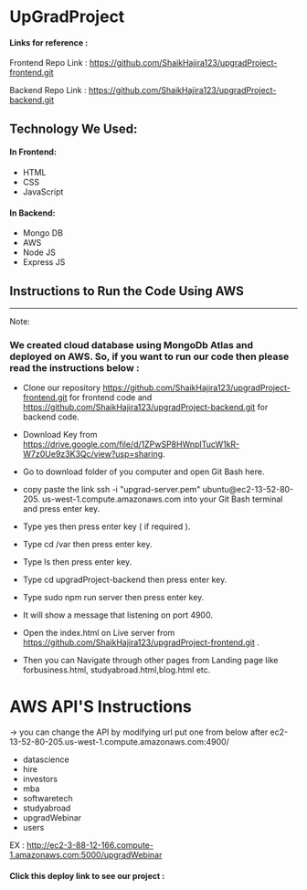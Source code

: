 # UpGradProject


#### Links for reference :

Frontend Repo Link : https://github.com/ShaikHajira123/upgradProject-frontend.git

Backend Repo Link : https://github.com/ShaikHajira123/upgradProject-backend.git



## Technology We Used:

#### In Frontend:
* HTML
* CSS
* JavaScript

#### In Backend:
* Mongo DB
* AWS
* Node JS
* Express JS



## Instructions to Run the Code Using AWS
-----------------------------------------------------------------
Note:

### We created cloud database using MongoDb Atlas and deployed on AWS. So, if you want to run our code then please read the instructions below :

  * Clone our repository https://github.com/ShaikHajira123/upgradProject-frontend.git for frontend code and https://github.com/ShaikHajira123/upgradProject-backend.git for backend code.

  * Download Key from https://drive.google.com/file/d/1ZPwSP8HWnpITucW1kR-W7z0Ue9z3K3Qc/view?usp=sharing.

  * Go to download folder of you computer and open Git Bash here.

  * copy paste the link ssh -i "upgrad-server.pem" ubuntu@ec2-13-52-80-205.
  us-west-1.compute.amazonaws.com into your Git Bash terminal and press enter key.

  * Type yes then press enter key ( if required ).

  * Type cd /var then press enter key.

  * Type ls then press enter key.

  * Type cd upgradProject-backend then press enter key.

  * Type sudo npm run server then press enter key.

  * It will show a message that listening on port 4900.

  * Open the index.html on Live server from https://github.com/ShaikHajira123/upgradProject-frontend.git .

  * Then you can Navigate through other pages from Landing page like forbusiness.html, studyabroad.html,blog.html etc.


# AWS API'S Instructions

  -> you can change the API by modifying url put one from below after ec2-13-52-80-205.us-west-1.compute.amazonaws.com:4900/


 * datascience
 * hire
 * investors
 * mba
 * softwaretech
 * studyabroad
 * upgradWebinar
 * users

 EX : http://ec2-3-88-12-166.compute-1.amazonaws.com:5000/upgradWebinar
 
 #### Click this deploy link to see our project :
